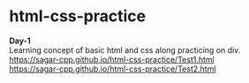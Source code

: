 # html-css-practice

**Day-1**<br>
Learning concept of basic html and css along practicing on div.<br>
https://sagar-cpp.github.io/html-css-practice/Test1.html<br>
https://sagar-cpp.github.io/html-css-practice/Test2.html
